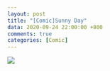 ```yaml
---
layout: post
title: "[Comic]Sunny Day"
data: 2020-09-24 22:00:00 +800
comments: true
categories: [Comic]
---
```


![](/MyBlog/images/mypaint-sunnyday.png)